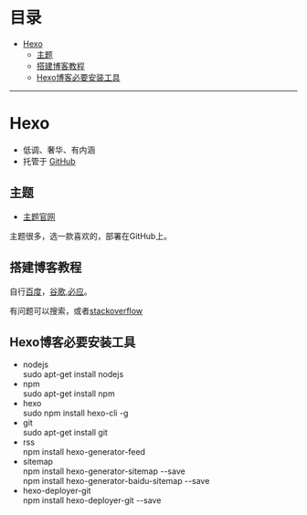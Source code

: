 # 目录
 - [Hexo](#Hexo)
    - [主题](#主题)
    - [搭建博客教程](#搭建博客教程)
    - [Hexo博客必要安装工具](#Hexo博客必要安装工具)

----------------

# Hexo
 - 低调、奢华、有内涵  
 - 托管于 [GitHub](https://github.com/hexojs/hexo)

## 主题  
 - [主题官网](https://hexo.io/themes/)　　

 主题很多，选一款喜欢的，部署在GitHub上。

## 搭建博客教程
  自行[百度](https://www.baidu.com/)，[谷歌](https://www.google.com/),[必应](https://cn.bing.com/)。  

  有问题可以搜索，或者[stackoverflow](https://stackoverflow.com/)

## Hexo博客必要安装工具  
 - nodejs  
sudo apt-get install nodejs  
 - npm  
sudo apt-get install npm  
 - hexo  
sudo npm install hexo-cli -g  
 - git  
sudo apt-get install git  
 - rss  
npm install hexo-generator-feed  
 - sitemap  
npm install hexo-generator-sitemap --save  
npm install hexo-generator-baidu-sitemap --save  
 - hexo-deployer-git  
npm install hexo-deployer-git --save  
